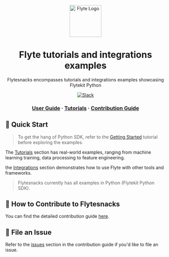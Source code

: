 <html>
    <p align="center">
        <img src="https://raw.githubusercontent.com/flyteorg/static-resources/main/common/flyte_circle_gradient_1_4x4.png" alt="Flyte Logo" width="100">
    </p>
    <h1 align="center">
        Flyte tutorials and integrations examples
    </h1>
    <p align="center">
        Flytesnacks encompasses tutorials and integrations examples showcasing Flytekit Python
    </p>
    <p align="center">
        <a href="https://slack.flyte.org">
            <img src="https://img.shields.io/badge/slack-join_chat-white.svg?logo=slack&style=social" alt="Slack" />
        </a>
    </p>
    <h3 align="center">
        <a href="https://docs.flyte.org/projects/cookbook/en/latest/index.html">User Guide</a>
        <span> · </span>
        <a href="https://docs.flyte.org/projects/cookbook/en/latest/tutorials.html">Tutorials</a>
        <span> · </span>
        <a href="https://docs.flyte.org/projects/cookbook/en/latest/contribute.html">Contribution Guide</a>
    </h3>
</html>

<html>
    <h2 id="quick-start">
        🚀 Quick Start
    </h2>
</html>

> To get the hang of Python SDK, refer to the [Getting Started](https://docs.flyte.org/en/latest/getting_started.html) tutorial before exploring the examples.

The [Tutorials](https://docs.flyte.org/en/latest/flytesnacks/tutorials/index.html) section has real-world examples, ranging from machine learning training, data processing to feature engineering.

the [Integrations](https://docs.flyte.org/en/latest/flytesnacks/integrations/index.html) section demonstrates how to use Flyte with other tools and frameworks.


> Flytesnacks currently has all examples in Python (Flytekit Python SDK).

<html>
    <h2 id="contribution-guide">
        📖 How to Contribute to Flytesnacks
    </h2>
</html>

You can find the detailed contribution guide [here](https://docs.flyte.org/en/latest/community/contribute_docs.html#contributing-tutorials-and-integrations-examples).

<html>
    <h2 id="file-an-issue">
        🐞 File an Issue
    </h2>
</html>

Refer to the [issues](https://docs.flyte.org/en/latest/community/contribute.html#file-an-issue) section in the contribution guide if you'd like to file an issue.
